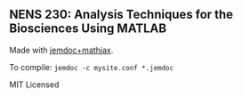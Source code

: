 ## NENS 230: Analysis Techniques for the Biosciences Using MATLAB

Made with [jemdoc+mathjax](https://github.com/wsshin/jemdoc_mathjax).

To compile: `jemdoc -c mysite.conf *.jemdoc`

MIT Licensed
